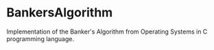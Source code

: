 # BankersAlgorithm
Implementation of the Banker's Algorithm from Operating Systems in C programming language.
